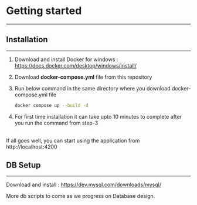 # Getting started
---

## Installation 
---
1. Download and install Docker for windows : https://docs.docker.com/desktop/windows/install/

2. Download **docker-compose.yml** file from this repository

3. Run below command in the same directory where you download docker-compose.yml file
    ```sh
    docker compose up --build -d
    ```
    
4. For first time installation it can take upto 10 minutes to complete after you run the command from  step-3
<br>
    If all goes well, you can start using the application from http://localhost:4200


## DB Setup 
---

Download and install : https://dev.mysql.com/downloads/mysql/

More db scripts to come as we progress on Database design.

